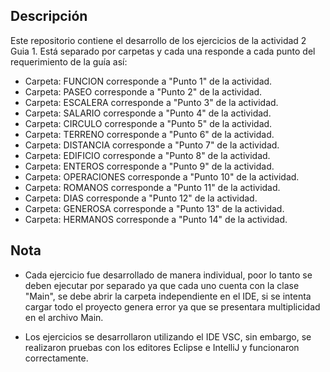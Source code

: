 ## Descripción 
Este repositorio contiene el desarrollo de los ejercicios de la  actividad 2 Guia 1.
Está separado por carpetas y cada una responde a cada punto del requerimiento de la guía así:
- Carpeta: FUNCION corresponde a "Punto 1" de la actividad.
- Carpeta: PASEO corresponde a "Punto 2" de la actividad.
- Carpeta: ESCALERA corresponde a "Punto 3" de la actividad.
- Carpeta: SALARIO corresponde a "Punto 4" de la actividad.
- Carpeta: CIRCULO corresponde a "Punto 5" de la actividad.
- Carpeta: TERRENO corresponde a "Punto 6" de la actividad.
- Carpeta: DISTANCIA corresponde a "Punto 7" de la actividad.
- Carpeta: EDIFICIO corresponde a "Punto 8" de la actividad.
- Carpeta: ENTEROS corresponde a "Punto 9" de la actividad.
- Carpeta: OPERACIONES corresponde a "Punto 10" de la actividad.
- Carpeta: ROMANOS corresponde a "Punto 11" de la actividad.
- Carpeta: DIAS corresponde a "Punto 12" de la actividad.
- Carpeta: GENEROSA corresponde a "Punto 13" de la actividad.
- Carpeta: HERMANOS corresponde a "Punto 14" de la actividad.

## Nota
- Cada ejercicio fue desarrollado de manera individual, poor lo tanto se deben ejecutar por  separado ya  que  cada uno cuenta con la clase "Main", se debe abrir la carpeta independiente en el IDE, si se intenta cargar todo el proyecto genera error ya que se presentara multiplicidad en el archivo Main.


- Los ejercicios se desarrollaron utilizando el IDE VSC, sin embargo, se realizaron pruebas con los editores Eclipse e IntelliJ y funcionaron correctamente. 